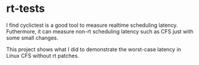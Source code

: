 # rt-tests
I find cyclictest is a good tool to measure realtime scheduling latency. Futhermore, it can measure non-rt scheduling latency such as CFS just with some small changes.

This project shows what I did to demonstrate the worst-case latency in Linux CFS without rt patches.